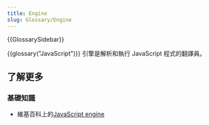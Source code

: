 ```yaml
---
title: Engine
slug: Glossary/Engine
---
```


{{GlossarySidebar}}

{{glossary("JavaScript")}} 引擎是解析和執行 JavaScript 程式的翻譯員。

## 了解更多

### 基礎知識

- 維基百科上的[JavaScript engine](https://zh.wikipedia.org/wiki/JavaScript_engine)
